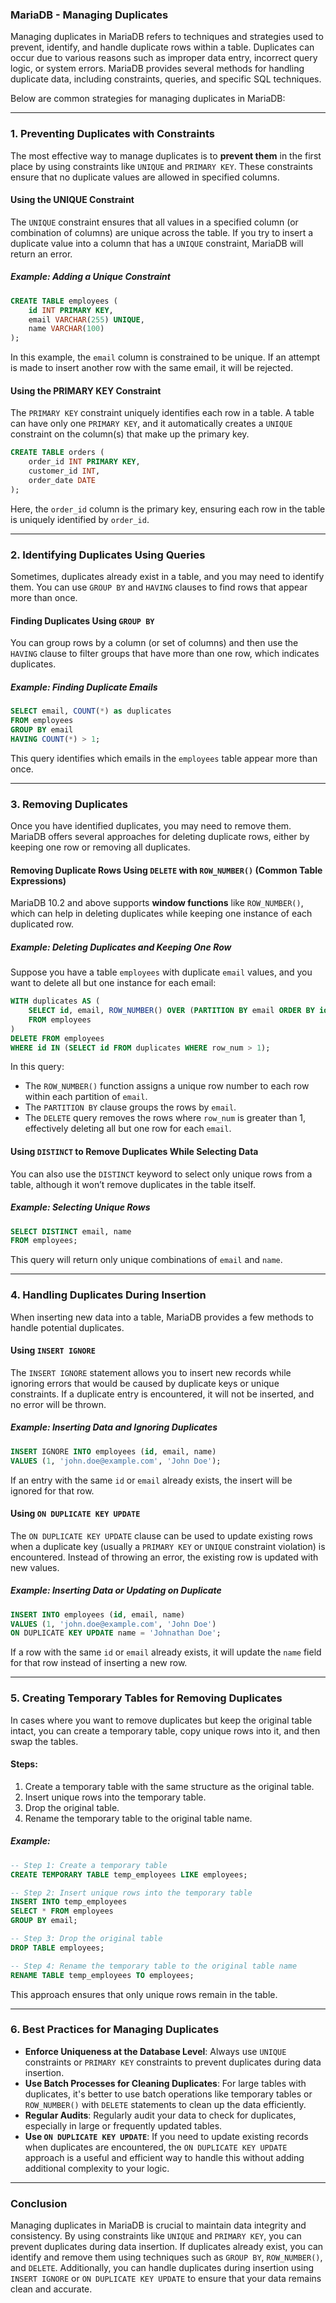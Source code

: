 ### MariaDB - Managing Duplicates

Managing duplicates in MariaDB refers to techniques and strategies used to prevent, identify, and handle duplicate rows within a table. Duplicates can occur due to various reasons such as improper data entry, incorrect query logic, or system errors. MariaDB provides several methods for handling duplicate data, including constraints, queries, and specific SQL techniques.

Below are common strategies for managing duplicates in MariaDB:

---

### 1. **Preventing Duplicates with Constraints**

The most effective way to manage duplicates is to **prevent them** in the first place by using constraints like `UNIQUE` and `PRIMARY KEY`. These constraints ensure that no duplicate values are allowed in specified columns.

#### **Using the UNIQUE Constraint**

The `UNIQUE` constraint ensures that all values in a specified column (or combination of columns) are unique across the table. If you try to insert a duplicate value into a column that has a `UNIQUE` constraint, MariaDB will return an error.

##### Example: Adding a Unique Constraint

```sql
CREATE TABLE employees (
    id INT PRIMARY KEY,
    email VARCHAR(255) UNIQUE,
    name VARCHAR(100)
);
```

In this example, the `email` column is constrained to be unique. If an attempt is made to insert another row with the same email, it will be rejected.

#### **Using the PRIMARY KEY Constraint**

The `PRIMARY KEY` constraint uniquely identifies each row in a table. A table can have only one `PRIMARY KEY`, and it automatically creates a `UNIQUE` constraint on the column(s) that make up the primary key.

```sql
CREATE TABLE orders (
    order_id INT PRIMARY KEY,
    customer_id INT,
    order_date DATE
);
```

Here, the `order_id` column is the primary key, ensuring each row in the table is uniquely identified by `order_id`.

---

### 2. **Identifying Duplicates Using Queries**

Sometimes, duplicates already exist in a table, and you may need to identify them. You can use `GROUP BY` and `HAVING` clauses to find rows that appear more than once.

#### **Finding Duplicates Using `GROUP BY`**

You can group rows by a column (or set of columns) and then use the `HAVING` clause to filter groups that have more than one row, which indicates duplicates.

##### Example: Finding Duplicate Emails

```sql
SELECT email, COUNT(*) as duplicates
FROM employees
GROUP BY email
HAVING COUNT(*) > 1;
```

This query identifies which emails in the `employees` table appear more than once.

---

### 3. **Removing Duplicates**

Once you have identified duplicates, you may need to remove them. MariaDB offers several approaches for deleting duplicate rows, either by keeping one row or removing all duplicates.

#### **Removing Duplicate Rows Using `DELETE` with `ROW_NUMBER()` (Common Table Expressions)**

MariaDB 10.2 and above supports **window functions** like `ROW_NUMBER()`, which can help in deleting duplicates while keeping one instance of each duplicated row.

##### Example: Deleting Duplicates and Keeping One Row

Suppose you have a table `employees` with duplicate `email` values, and you want to delete all but one instance for each email:

```sql
WITH duplicates AS (
    SELECT id, email, ROW_NUMBER() OVER (PARTITION BY email ORDER BY id) AS row_num
    FROM employees
)
DELETE FROM employees
WHERE id IN (SELECT id FROM duplicates WHERE row_num > 1);
```

In this query:
- The `ROW_NUMBER()` function assigns a unique row number to each row within each partition of `email`.
- The `PARTITION BY` clause groups the rows by `email`.
- The `DELETE` query removes the rows where `row_num` is greater than 1, effectively deleting all but one row for each `email`.

#### **Using `DISTINCT` to Remove Duplicates While Selecting Data**

You can also use the `DISTINCT` keyword to select only unique rows from a table, although it won’t remove duplicates in the table itself.

##### Example: Selecting Unique Rows

```sql
SELECT DISTINCT email, name
FROM employees;
```

This query will return only unique combinations of `email` and `name`.

---

### 4. **Handling Duplicates During Insertion**

When inserting new data into a table, MariaDB provides a few methods to handle potential duplicates.

#### **Using `INSERT IGNORE`**

The `INSERT IGNORE` statement allows you to insert new records while ignoring errors that would be caused by duplicate keys or unique constraints. If a duplicate entry is encountered, it will not be inserted, and no error will be thrown.

##### Example: Inserting Data and Ignoring Duplicates

```sql
INSERT IGNORE INTO employees (id, email, name)
VALUES (1, 'john.doe@example.com', 'John Doe');
```

If an entry with the same `id` or `email` already exists, the insert will be ignored for that row.

#### **Using `ON DUPLICATE KEY UPDATE`**

The `ON DUPLICATE KEY UPDATE` clause can be used to update existing rows when a duplicate key (usually a `PRIMARY KEY` or `UNIQUE` constraint violation) is encountered. Instead of throwing an error, the existing row is updated with new values.

##### Example: Inserting Data or Updating on Duplicate

```sql
INSERT INTO employees (id, email, name)
VALUES (1, 'john.doe@example.com', 'John Doe')
ON DUPLICATE KEY UPDATE name = 'Johnathan Doe';
```

If a row with the same `id` or `email` already exists, it will update the `name` field for that row instead of inserting a new row.

---

### 5. **Creating Temporary Tables for Removing Duplicates**

In cases where you want to remove duplicates but keep the original table intact, you can create a temporary table, copy unique rows into it, and then swap the tables.

#### **Steps:**

1. Create a temporary table with the same structure as the original table.
2. Insert unique rows into the temporary table.
3. Drop the original table.
4. Rename the temporary table to the original table name.

##### Example:

```sql
-- Step 1: Create a temporary table
CREATE TEMPORARY TABLE temp_employees LIKE employees;

-- Step 2: Insert unique rows into the temporary table
INSERT INTO temp_employees
SELECT * FROM employees
GROUP BY email;

-- Step 3: Drop the original table
DROP TABLE employees;

-- Step 4: Rename the temporary table to the original table name
RENAME TABLE temp_employees TO employees;
```

This approach ensures that only unique rows remain in the table.

---

### 6. **Best Practices for Managing Duplicates**

- **Enforce Uniqueness at the Database Level**: Always use `UNIQUE` constraints or `PRIMARY KEY` constraints to prevent duplicates during data insertion.
- **Use Batch Processes for Cleaning Duplicates**: For large tables with duplicates, it's better to use batch operations like temporary tables or `ROW_NUMBER()` with `DELETE` statements to clean up the data efficiently.
- **Regular Audits**: Regularly audit your data to check for duplicates, especially in large or frequently updated tables.
- **Use `ON DUPLICATE KEY UPDATE`**: If you need to update existing records when duplicates are encountered, the `ON DUPLICATE KEY UPDATE` approach is a useful and efficient way to handle this without adding additional complexity to your logic.

---

### Conclusion

Managing duplicates in MariaDB is crucial to maintain data integrity and consistency. By using constraints like `UNIQUE` and `PRIMARY KEY`, you can prevent duplicates during data insertion. If duplicates already exist, you can identify and remove them using techniques such as `GROUP BY`, `ROW_NUMBER()`, and `DELETE`. Additionally, you can handle duplicates during insertion using `INSERT IGNORE` or `ON DUPLICATE KEY UPDATE` to ensure that your data remains clean and accurate.
